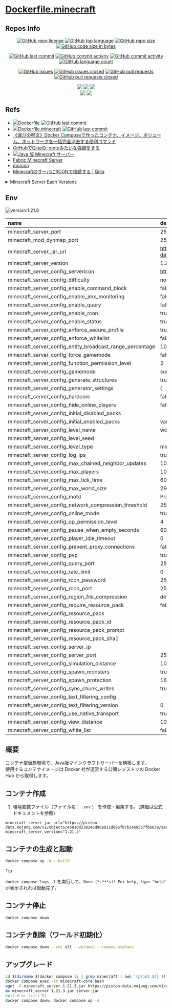 # [Dockerfile.minecraft](https://github.com/n138-kz/Dockerfile.minecraft)

## Repos Info

<div align="center">

  [![GitHub repo license](https://img.shields.io/github/license/n138-kz/Dockerfile.minecraft)](/LICENSE)
  [![GitHub top language](https://img.shields.io/github/languages/top/n138-kz/Dockerfile.minecraft)](/../../)
  [![GitHub repo size](https://img.shields.io/github/repo-size/n138-kz/Dockerfile.minecraft)](/../../)
  [![GitHub code size in bytes](https://img.shields.io/github/languages/code-size/n138-kz/Dockerfile.minecraft)](/../../)

</div>
<div align="center">

  [![GitHub last commit](https://img.shields.io/github/last-commit/n138-kz/Dockerfile.minecraft)](/../../commits)
  [![GitHub commit activity](https://img.shields.io/github/commit-activity/w/n138-kz/Dockerfile.minecraft)](/../../commits)
  [![GitHub commit activity](https://img.shields.io/github/commit-activity/t/n138-kz/Dockerfile.minecraft)](/../../commits)
  [![GitHub language count](https://img.shields.io/github/languages/count/n138-kz/Dockerfile.minecraft)](/../../)

</div>
<div align="center">

  [![GitHub issues](https://img.shields.io/github/issues/n138-kz/Dockerfile.minecraft)](/../../issues)
  [![GitHub issues closed](https://img.shields.io/github/issues-closed/n138-kz/Dockerfile.minecraft)](/../../issues)
  [![GitHub pull requests](https://img.shields.io/github/issues-pr/n138-kz/Dockerfile.minecraft)](/../../pulls)
  [![GitHub pull requests closed](https://img.shields.io/github/issues-pr-closed/n138-kz/Dockerfile.minecraft)](/../../pulls)

</div>
<div align="center">

  [![](https://img.shields.io/badge/YouTube-FF0000?style=for-the-badge&logo=youtube&logoColor=white)](https://youtube.com/channel/UCOX8Iv1r0V18lbOnohE7lWQ)
  [![](https://img.shields.io/badge/Twitch-6441A5?style=for-the-badge&logo=twitch&logoColor=white)](https://www.twitch.tv/yuukomiya)
  [![](https://img.shields.io/badge/X-000000?style=for-the-badge&logo=x&logoColor=white)](https://x.com/n138kz)
  <br>
  [![](https://img.shields.io/youtube/channel/subscribers/UCOX8Iv1r0V18lbOnohE7lWQ)](https://youtube.com/channel/UCOX8Iv1r0V18lbOnohE7lWQ)
  [![](https://img.shields.io/twitch/status/YuuKomiya)](https://www.twitch.tv/yuukomiya)

</div>

## Refs

- [![](https://www.google.com/s2/favicons?size=64&domain=https://github.com)Dockerfile](https://github.com/n138-kz/Dockerfile) [![GitHub last commit](https://img.shields.io/github/last-commit/n138-kz/Dockerfile.minecraft)](https://github.com/n138-kz/Dockerfile)
- [![](https://www.google.com/s2/favicons?size=64&domain=https://github.com)Dockerfile.minecraft](https://github.com/n138-kz/Dockerfile.minecraft) [![GitHub last commit](https://img.shields.io/github/last-commit/n138-kz/Dockerfile.minecraft)](https://github.com/n138-kz/Dockerfile.minecraft)
- [《滅びの呪文》Docker Composeで作ったコンテナ、イメージ、ボリューム、ネットワークを一括完全消去する便利コマンド](https://qiita.com/suin/items/19d65e191b96a0079417)
- [GitHubでQiitaの:::noteみたいな強調をする](https://qiita.com/lobmto/items/d02532134782f34c0e2fs)
- [![](https://www.google.com/s2/favicons?size=64&domain=https://minecraft.net/)Java 版 Minecraft サーバー](https://www.minecraft.net/ja-jp/download/server)
- [Fabric Minecraft Server](https://fabricmc.net/use/server/)
- [mcrcon](https://github.com/Tiiffi/mcrcon.git)
- [MinecraftのサーバにRCONで接続する | Qiita](https://qiita.com/h_tyokinuhata/items/85d855f88d5d33c21949)

<details>

  <summary>Minecraft Server Each Versions</summary>

  - [![](https://www.google.com/s2/favicons?size=64&domain=https://minecraft.net/)minecraft_server.1.21.1.jar](https://piston-data.mojang.com/v1/objects/59353fb40c36d304f2035d51e7d6e6baa98dc05c/server.jar)
  - [![](https://www.google.com/s2/favicons?size=64&domain=https://minecraft.net/)minecraft_server.1.21.3.jar](https://piston-data.mojang.com/v1/objects/45810d238246d90e811d896f87b14695b7fb6839/server.jar)
  - [![](https://www.google.com/s2/favicons?size=64&domain=https://minecraft.net/)minecraft_server.1.21.8.jar](https://piston-data.mojang.com/v1/objects/6bce4ef400e4efaa63a13d5e6f6b500be969ef81/server.jar)

</details>



## Env

![version:1.21.8](https://img.shields.io/badge/version-1.21.8-brightgreen)

| name | default | remark |
| :- | :- | :- |
| minecraft_server_port | 25560-65530 | :25565 |
| minecraft_mod_dynmap_port | 25560-65530 | :8123 |
| minecraft_server_jar_url | https://piston-data.mojang.com/v1/objects/6bce4ef400e4efaa63a13d5e6f6b500be969ef81/server.jar | |
| minecraft_server_version | 1.21.8 | |
| minecraft_server_config_servericon | https://n138-kz.github.io/Dockerfile.minecraft/assets/sample-server-icon.png | |
| minecraft_server_config_difficulty | normal | |
| minecraft_server_config_enable_command_block | false | |
| minecraft_server_config_enable_jmx_monitoring | false | |
| minecraft_server_config_enable_query | false | |
| minecraft_server_config_enable_rcon | true | |
| minecraft_server_config_enable_status | true | |
| minecraft_server_config_enforce_secure_profile | true | |
| minecraft_server_config_enforce_whitelist | false | |
| minecraft_server_config_entity_broadcast_range_percentage | 100 | |
| minecraft_server_config_force_gamemode | false | |
| minecraft_server_config_function_permission_level | 2 | |
| minecraft_server_config_gamemode | survival | |
| minecraft_server_config_generate_structures | true | |
| minecraft_server_config_generator_settings | { | | | |
| minecraft_server_config_hardcore | false | |
| minecraft_server_config_hide_online_players | false | |
| minecraft_server_config_initial_disabled_packs |  | |
| minecraft_server_config_initial_enabled_packs | vanilla | |
| minecraft_server_config_level_name | world | |
| minecraft_server_config_level_seed |  | |
| minecraft_server_config_level_type | minecraft\:normal | |
| minecraft_server_config_log_ips | true | |
| minecraft_server_config_max_chained_neighbor_updates | 1000000 | |
| minecraft_server_config_max_players | 10 | |
| minecraft_server_config_max_tick_time | 60000 | |
| minecraft_server_config_max_world_size | 29999984 | |
| minecraft_server_config_motd | Private server | |
| minecraft_server_config_network_compression_threshold | 256 | |
| minecraft_server_config_online_mode | true | |
| minecraft_server_config_op_permission_level | 4 | |
| minecraft_server_config_pause_when_empty_seconds | 60 | |
| minecraft_server_config_player_idle_timeout | 0 | |
| minecraft_server_config_prevent_proxy_connections | false | |
| minecraft_server_config_pvp | true | |
| minecraft_server_config_query_port | 25565 | |
| minecraft_server_config_rate_limit | 0 | |
| minecraft_server_config_rcon_password | 25575password@1 | |
| minecraft_server_config_rcon_port | 25575 | |
| minecraft_server_config_region_file_compression | deflate | |
| minecraft_server_config_require_resource_pack | false | |
| minecraft_server_config_resource_pack |  | |
| minecraft_server_config_resource_pack_id |  | |
| minecraft_server_config_resource_pack_prompt |  | |
| minecraft_server_config_resource_pack_sha1 |  | |
| minecraft_server_config_server_ip |  | |
| minecraft_server_config_server_port | 25565 | |
| minecraft_server_config_simulation_distance | 10 | |
| minecraft_server_config_spawn_monsters | true | |
| minecraft_server_config_spawn_protection | 16 | |
| minecraft_server_config_sync_chunk_writes | true | |
| minecraft_server_config_text_filtering_config |  | |
| minecraft_server_config_text_filtering_version | 0 | |
| minecraft_server_config_use_native_transport | true | |
| minecraft_server_config_view_distance | 10 | |
| minecraft_server_config_white_list | false | |

## 概要

コンテナ型仮想環境で、Java版マインクラフトサーバーを構築します。  
使用するコンテナイメージは Docker 社が運営する公開レジストリの Docker Hub から取得します。  

## コンテナ作成
1. 環境変数ファイル（ファイル名： `.env` ） を作成・編集する。（詳細は公式ドキュメントを参照）

```c:.env
minecraft_server_jar_url="https://piston-data.mojang.com/v1/objects/45810d238246d90e811d896f87b14695b7fb6839/server.jar"
minecraft_server_version="1.21.3"
```

## コンテナの生成と起動

```bash
docker compose up -d --build
```

> [!TIP]
> `docker compose logs -f` を実行して、`Done (*.***s)! For help, type "help"` が表示されれば起動完了。

## コンテナ停止

```bash
docker compose down
```

## コンテナ削除（ワールド初期化）

```bash
docker compose down --rmi all --volumes --remove-orphans
```

## アップグレード

```bash
cd $(dirname $(docker compose ls | grep minecraft | awk '{print $3}'))
docker compose exec -it minecraft-core bash
wget -O minecraft_server.1.21.3.jar https://piston-data.mojang.com/v1/objects/45810d238246d90e811d896f87b14695b7fb6839/server.jar
mv minecraft_server.1.21.3.jar server.jar
exit # or [ctrl^D]
docker compose down; docker compose up -d
```
